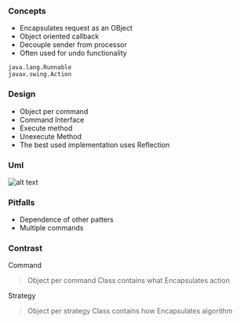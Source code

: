 ### Concepts
* Encapsulates request as an OBject
* Object oriented callback
* Decouple sender from processor
* Often used for undo functionality
```
java.lang.Runnable
javax.swing.Action
```

### Design
* Object per command
* Command Interface
* Execute method
* Unexecute Method
* The best used implementation uses Reflection

### Uml
![alt text](D:\Repositories\DesignPatterns\src\main\resources\images\2.PNG)

### Pitfalls
* Dependence of other patters
* Multiple commands

### Contrast
Command
> Object per command
> Class contains what
> Encapsulates action

Strategy
> Object per strategy
> Class contains how
> Encapsulates algorithm
